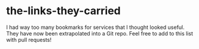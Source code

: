 # the-links-they-carried
I had way too many bookmarks for services that I thought looked useful. They have now been extrapolated into a Git repo. Feel free to add to this list with pull requests!

